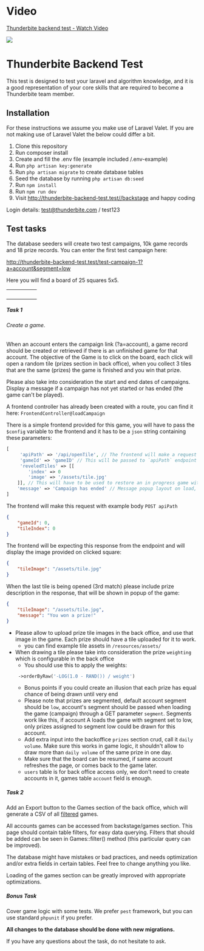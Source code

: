 # Video

<div>
<a href="https://www.loom.com/share/b9057ca731b44c52b25619960ae66c66">
  <p>Thunderbite backend test - Watch Video</p>
</a>
<a href="https://www.loom.com/share/b9057ca731b44c52b25619960ae66c66">
  <img style="max-width:300px;" src="https://cdn.loom.com/sessions/thumbnails/b9057ca731b44c52b25619960ae66c66-with-play.gif">
</a>
</div>


# Thunderbite Backend Test

This test is designed to test your laravel and algorithm knowledge, and it is a good representation of your core skills that are required to become a Thunderbite team member.

## Installation

For these instructions we assume you make use of Laravel Valet.
If you are not making use of Laravel Valet the below could differ a bit.

1. Clone this repository
2. Run composer install
3. Create and fill the .env file (example included /.env-example)
4. Run `php artisan key:generate`
5. Run `php artisan migrate` to create database tables
6. Seed the database by running `php artisan db:seed`
7. Run `npm install`
8. Run `npm run dev`
9. Visit http://thunderbite-backend-test.test//backstage and happy coding

Login details: test@thunderbite.com / test123


## Test tasks

The database seeders will create two test campaigns, 10k game records and 18 prize records.
You can enter the first test campaign here:

http://thunderbite-backend-test.test/test-campaign-1?a=account&segment=low

Here you will find a board of 25 squares 5x5.

|  |  |  |  |  |
| --- | --- | --- | --- | --- |
|  |  |  |  |  |
|  |  |  |  |  |   
|  |  |  |  |  |
|  |  |  |  |  |

##### Task 1

###### Create a game.
When an account enters the campaign link (?a=account), a game record should be created or retrieved if there is an unfinished game for that account.
The objective of the Game is to click on the board, each click will open a random tile (prizes section in back office), when you collect 3 tiles that are the same (prizes) the game is finished and you win that prize.

Please also take into consideration the start and end dates of campaigns. Display a message if a campaign has not yet started or has ended (the game can't be played).

A frontend controller has already been created with a route, you can find it here:
`FrontendController@loadCampaign`

There is a simple frontend provided for this game, you will have to pass the `$config` variable to the frontend and it has to be a `json` string containing these parameters:

```php
[
     'apiPath' => '/api/openTile', // The frontend will make a request to this endpoint when a player clicks a square on the board
     'gameId' => 'gameID' // This will be passed to `apiPath` endpoint as POST parameter
     'reveledTiles' => [[
        'index' => 0
        'image' => '/assets/tile.jpg'
    ]], // This will have to be used to restore an in progress game with tiles already clicked
    'message' => 'Campaign has ended' // Message popup layout on load, game can't be played with it 
]
```

The frontend will make this request with example body `POST apiPath`
```json
{
    "gameId": 0,
    "tileIndex": 0
}
```

The frontend will be expecting this response from the endpoint and will display the image provided on clicked square:
```json
{
    "tileImage": "/assets/tile.jpg"
}
```

When the last tile is being opened (3rd match) please include prize description in the response, that will be shown in popup of the game:
```json
{
    "tileImage": "/assets/tile.jpg",
    "message": "You won a prize!"
}
```

* Please allow to upload prize tile images in the back office, and use that image in the game. Each prize should have a tile uploaded for it to work.
    * you can find example tile assets in `/resources/assets/`
* When drawing a tile please take into consideration the prize `weighting` which is configurable in the back office
    * You should use this to apply the weights:
  ```php
   ->orderByRaw('-LOG(1.0 - RAND()) / weight')
  ```
    * Bonus points if you could create an illusion that each prize has equal chance of being drawn until very end
    * Please note that prizes are segmented, default account segment should be `low`, account's segment should be passed when loading the game (campaign) through a GET parameter `segment`. Segments work like this, if account A loads the game with segment set to low, only prizes assigned to segment low could be drawn for this account.
    * Add extra input into the backoffice `prizes` section crud, call it `daily volume`. Make sure this works in game logic, it shouldn't allow to draw more than `daily volume` of the same prize in one day.
    * Make sure that the board can be resumed, if same account refreshes the page, or comes back to the game later.
    * `users` table is for back office access only, we don't need to create accounts in it, games table `account` field is enough.

##### Task 2
Add an Export button to the Games section of the back office, which will generate a CSV of all <u>filtered</u> games.

All accounts games can be accessed from backstage/games section.
This page should contain table filters, for easy data querying.
Filters that should be added can be seen in Games::filter() method (this particular query can be improved).

The database might have mistakes or bad practices, and needs optimization and/or extra fields in certain tables. Feel free to change anything you like.

Loading of the games section can be greatly improved with appropriate optimizations.

##### Bonus Task

Cover game logic with some tests. We prefer `pest` framework, but you can use standard `phpunit` if you prefer.

**All changes to the database should be done with new migrations.**

If you have any questions about the task, do not hesitate to ask.
